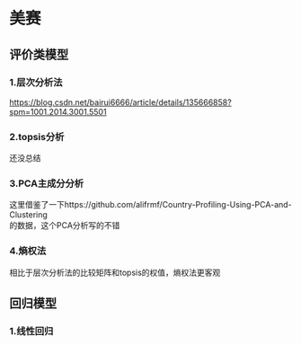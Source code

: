 # 美赛

## 评价类模型

### 1.层次分析法
https://blog.csdn.net/bairui6666/article/details/135666858?spm=1001.2014.3001.5501 <br>

### 2.topsis分析
还没总结<br>

### 3.PCA主成分分析
这里借鉴了一下https://github.com/alifrmf/Country-Profiling-Using-PCA-and-Clustering  <br>的数据，这个PCA分析写的不错

### 4.熵权法
相比于层次分析法的比较矩阵和topsis的权值，熵权法更客观<br>


## 回归模型

### 1.线性回归
